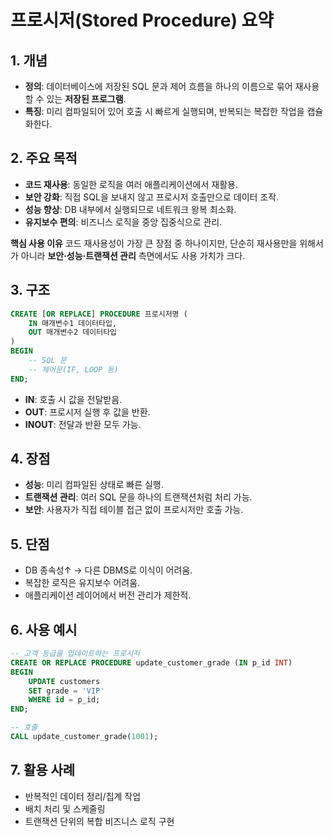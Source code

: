 # 프로시저(Stored Procedure) 요약

## 1. 개념

-   **정의**: 데이터베이스에 저장된 SQL 문과 제어 흐름을 하나의 이름으로
    묶어 재사용할 수 있는 **저장된 프로그램**.
-   **특징**: 미리 컴파일되어 있어 호출 시 빠르게 실행되며, 반복되는
    복잡한 작업을 캡슐화한다.

## 2. 주요 목적

-   **코드 재사용**: 동일한 로직을 여러 애플리케이션에서 재활용.
-   **보안 강화**: 직접 SQL을 보내지 않고 프로시저 호출만으로 데이터
    조작.
-   **성능 향상**: DB 내부에서 실행되므로 네트워크 왕복 최소화.
-   **유지보수 편의**: 비즈니스 로직을 중앙 집중식으로 관리.

**핵심 사용 이유**
코드 재사용성이 가장 큰 장점 중 하나이지만, 단순히 재사용만을 위해서가
아니라 **보안·성능·트랜잭션 관리** 측면에서도 사용 가치가 크다.

## 3. 구조

``` sql
CREATE [OR REPLACE] PROCEDURE 프로시저명 (
    IN 매개변수1 데이터타입,
    OUT 매개변수2 데이터타입
)
BEGIN
    -- SQL 문
    -- 제어문(IF, LOOP 등)
END;
```

-   **IN**: 호출 시 값을 전달받음.
-   **OUT**: 프로시저 실행 후 값을 반환.
-   **INOUT**: 전달과 반환 모두 가능.

## 4. 장점

-   **성능**: 미리 컴파일된 상태로 빠른 실행.
-   **트랜잭션 관리**: 여러 SQL 문을 하나의 트랜잭션처럼 처리 가능.
-   **보안**: 사용자가 직접 테이블 접근 없이 프로시저만 호출 가능.

## 5. 단점

-   DB 종속성↑ → 다른 DBMS로 이식이 어려움.
-   복잡한 로직은 유지보수 어려움.
-   애플리케이션 레이어에서 버전 관리가 제한적.

## 6. 사용 예시

``` sql
-- 고객 등급을 업데이트하는 프로시저
CREATE OR REPLACE PROCEDURE update_customer_grade (IN p_id INT)
BEGIN
    UPDATE customers
    SET grade = 'VIP'
    WHERE id = p_id;
END;

-- 호출
CALL update_customer_grade(1001);
```

## 7. 활용 사례

-   반복적인 데이터 정리/집계 작업
-   배치 처리 및 스케줄링
-   트랜잭션 단위의 복합 비즈니스 로직 구현
